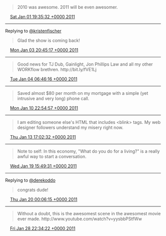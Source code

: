 > 2010 was awesome\. 2011 will be even awesomer\.

<img src="../../media/tweet.ico" width="12" /> [Sat Jan 01 19:35:32 +0000 2011](https://twitter.com/timwasson/status/21288431090933760)

----

Replying to [@kristenfischer](https://twitter.com/@kristenfischer/status/22025966830227456)

> Glad the show is coming back\!

<img src="../../media/tweet.ico" width="12" /> [Mon Jan 03 20:45:17 +0000 2011](https://twitter.com/timwasson/status/22030761112637440)

----

> Good news for TJ Dub, Gainlight, Jon Phillips Law and all my other WORKflow brethren\. http://bit\.ly/fVE1Lj

<img src="../../media/tweet.ico" width="12" /> [Tue Jan 04 06:46:16 +0000 2011](https://twitter.com/timwasson/status/22182005953273858)

----

> Saved almost $80 per month on my mortgage with a simple \(yet intrusive and very long\) phone call\.

<img src="../../media/tweet.ico" width="12" /> [Mon Jan 10 22:54:57 +0000 2011](https://twitter.com/timwasson/status/24600106275708928)

----

> I am editing someone else's HTML that includes &lt;blink&gt; tags\. My web designer followers understand my misery right now\.

<img src="../../media/tweet.ico" width="12" /> [Thu Jan 13 17:02:32 +0000 2011](https://twitter.com/timwasson/status/25598584497905665)

----

> Note to self: In this economy, "What do you do for a living?" is a really awful way to start a conversation\.

<img src="../../media/tweet.ico" width="12" /> [Wed Jan 19 15:49:31 +0000 2011](https://twitter.com/timwasson/status/27754535250305024)

----

Replying to [@derekoddo](https://twitter.com/derekoddo/status/27865602068586496)

> congrats dude\!

<img src="../../media/tweet.ico" width="12" /> [Thu Jan 20 00:06:15 +0000 2011](https://twitter.com/timwasson/status/27879543813439488)

----

> Without a doubt, this is the awesomest scene in the awesomest movie ever made\. http://www\.youtube\.com/watch?v\=yysbbPStfWw

<img src="../../media/tweet.ico" width="12" /> [Fri Jan 28 22:34:22 +0000 2011](https://twitter.com/timwasson/status/31117910294401024)